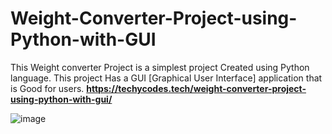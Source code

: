 # Weight-Converter-Project-using-Python-with-GUI
This Weight converter Project is a simplest project Created using Python language. This project Has a GUI [Graphical User Interface] application  that is Good for users.
**https://techycodes.tech/weight-converter-project-using-python-with-gui/**

![image](https://user-images.githubusercontent.com/73032070/126193657-ce374bf3-61d8-4875-9ddf-76d42946223b.png)
